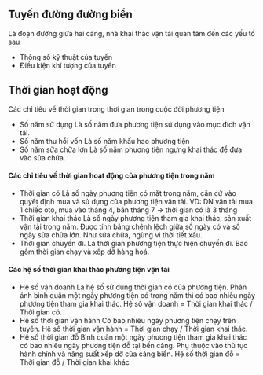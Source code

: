 ## Tuyến đường đường biển
Là đoạn đường giữa hai cảng, nhà khai thác vận tải quan tâm đến các yếu tố sau
- Thông số kỹ thuật của tuyến 
- Điều kiện khí tượng của tuyến
## Thời gian hoạt động
Các chỉ tiêu về thời gian trong thời gian trong cuộc đời phương tiện
- Số năm sử dụng
  Là số năm đưa phương tiện sử dụng vào mục đích vận tải.
- Số năm thu hồi vốn
  Là số năm khấu hao phương tiện
- Số năm sửa chữa lớn
  Là số năm phương tiện ngưng khai thác để đưa vào sửa chữa.
#### Các chỉ tiêu về thời gian hoạt động của phương tiện trong năm
- Thời gian có
  Là số ngày phương tiện có mặt trong năm, căn cứ vào quyết định mua và sử dụng của phương tiện vận tải.
  VD: DN vận tải mua 1 chiếc oto, mua vào tháng 4, bán tháng 7 -> thời gian có là 3 tháng
- Thời gian khai thác
  Là số ngày phương tiện tham gia khai thác, sản xuất vận tải trong năm. Được tính bằng chênh lệch giữa số ngày có và số ngày sửa chữa lớn.
  Như sửa chữa, ngừng vì thời tiết xấu.
- Thời gian chuyến đi.
  Là thời gian phương tiện thực hiện chuyến đi. Bao gồm thời gian chạy và xếp dỡ hàng hoá.
  
#### Các hệ số thời gian khai thác phương tiện vận tải
- Hệ số vận doanh
Là hệ số sử dụng thời gian có của phương tiện. Phản ánh bình quân một ngày phương tiện có trong năm thì có bao nhiêu ngày phương tiện tham gia khai thác. 
	Hệ số vận doanh = Thời gian khai thác / Thời gian có.
- Hệ số thời gian vận hành 
  Có bao nhiêu ngày phương tiện chạy trên tuyến.
	Hệ số thời gian vận hành = Thời gian chạy / Thời gian khai thác.
- Hệ số thời gian đỗ
Bình quân một ngày phương tiện tham gia khai thác có bao nhiêu ngày phương tiện đỗ tại bến cảng. Phụ thuộc vào thủ tục hành chính và năng suất xếp dỡ của cảng biển.
Hệ số thời gian đỗ = Thời gian đỗ / Thời gian khai khác